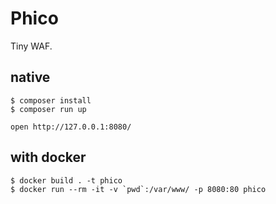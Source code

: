 # Phico

Tiny WAF.

## native

```
$ composer install
$ composer run up

open http://127.0.0.1:8080/
```


## with docker

```
$ docker build . -t phico
$ docker run --rm -it -v `pwd`:/var/www/ -p 8080:80 phico
```
